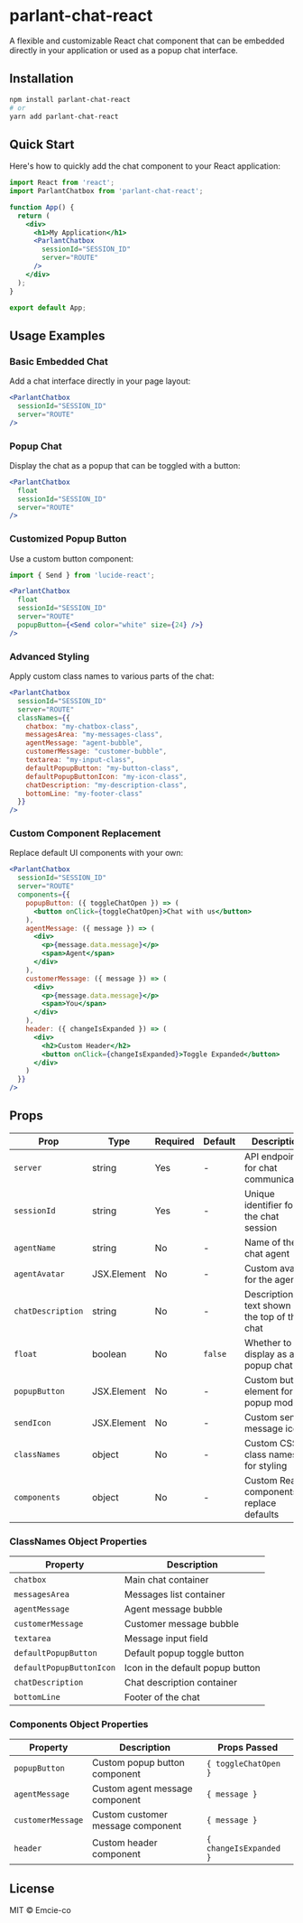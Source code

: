 # parlant-chat-react

A flexible and customizable React chat component that can be embedded directly in your application or used as a popup chat interface.

## Installation

```bash
npm install parlant-chat-react
# or
yarn add parlant-chat-react
```

## Quick Start

Here's how to quickly add the chat component to your React application:

```jsx
import React from 'react';
import ParlantChatbox from 'parlant-chat-react';

function App() {
  return (
    <div>
      <h1>My Application</h1>      
      <ParlantChatbox 
        sessionId="SESSION_ID" 
        server="ROUTE" 
      />
    </div>
  );
}

export default App;
```

## Usage Examples

### Basic Embedded Chat

Add a chat interface directly in your page layout:

```jsx
<ParlantChatbox 
  sessionId="SESSION_ID" 
  server="ROUTE" 
/>
```

### Popup Chat

Display the chat as a popup that can be toggled with a button:

```jsx
<ParlantChatbox 
  float 
  sessionId="SESSION_ID" 
  server="ROUTE" 
/>
```

### Customized Popup Button

Use a custom button component:

```jsx
import { Send } from 'lucide-react';

<ParlantChatbox 
  float 
  sessionId="SESSION_ID" 
  server="ROUTE"
  popupButton={<Send color="white" size={24} />} 
/>
```

### Advanced Styling

Apply custom class names to various parts of the chat:

```jsx
<ParlantChatbox 
  sessionId="SESSION_ID" 
  server="ROUTE"
  classNames={{
    chatbox: "my-chatbox-class",
    messagesArea: "my-messages-class",
    agentMessage: "agent-bubble",
    customerMessage: "customer-bubble",
    textarea: "my-input-class",
    defaultPopupButton: "my-button-class",
    defaultPopupButtonIcon: "my-icon-class",
    chatDescription: "my-description-class",
    bottomLine: "my-footer-class"
  }}
/>
```

### Custom Component Replacement

Replace default UI components with your own:

```jsx
<ParlantChatbox 
  sessionId="SESSION_ID" 
  server="ROUTE"
  components={{
    popupButton: ({ toggleChatOpen }) => (
      <button onClick={toggleChatOpen}>Chat with us</button>
    ),
    agentMessage: ({ message }) => (
      <div>
        <p>{message.data.message}</p>
        <span>Agent</span>
      </div>
    ),
    customerMessage: ({ message }) => (
      <div>
        <p>{message.data.message}</p>
        <span>You</span>
      </div>
    ),
    header: ({ changeIsExpanded }) => (
      <div>
        <h2>Custom Header</h2>
        <button onClick={changeIsExpanded}>Toggle Expanded</button>
      </div>
    )
  }}
/>
```

## Props

| Prop | Type | Required | Default | Description |
|------|------|----------|---------|-------------|
| `server` | string | Yes | - | API endpoint for chat communication |
| `sessionId` | string | Yes | - | Unique identifier for the chat session |
| `agentName` | string | No | - | Name of the chat agent |
| `agentAvatar` | JSX.Element | No | - | Custom avatar for the agent |
| `chatDescription` | string | No | - | Description text shown at the top of the chat |
| `float` | boolean | No | `false` | Whether to display as a popup chat |
| `popupButton` | JSX.Element | No | - | Custom button element for popup mode |
| `sendIcon` | JSX.Element | No | - | Custom send message icon |
| `classNames` | object | No | - | Custom CSS class names for styling |
| `components` | object | No | - | Custom React components to replace defaults |

### ClassNames Object Properties

| Property | Description |
|----------|-------------|
| `chatbox` | Main chat container |
| `messagesArea` | Messages list container |
| `agentMessage` | Agent message bubble |
| `customerMessage` | Customer message bubble |
| `textarea` | Message input field |
| `defaultPopupButton` | Default popup toggle button |
| `defaultPopupButtonIcon` | Icon in the default popup button |
| `chatDescription` | Chat description container |
| `bottomLine` | Footer of the chat |

### Components Object Properties

| Property | Description | Props Passed |
|----------|-------------|--------------|
| `popupButton` | Custom popup button component | `{ toggleChatOpen }` |
| `agentMessage` | Custom agent message component | `{ message }` |
| `customerMessage` | Custom customer message component | `{ message }` |
| `header` | Custom header component | `{ changeIsExpanded }` |


## License

MIT © Emcie-co